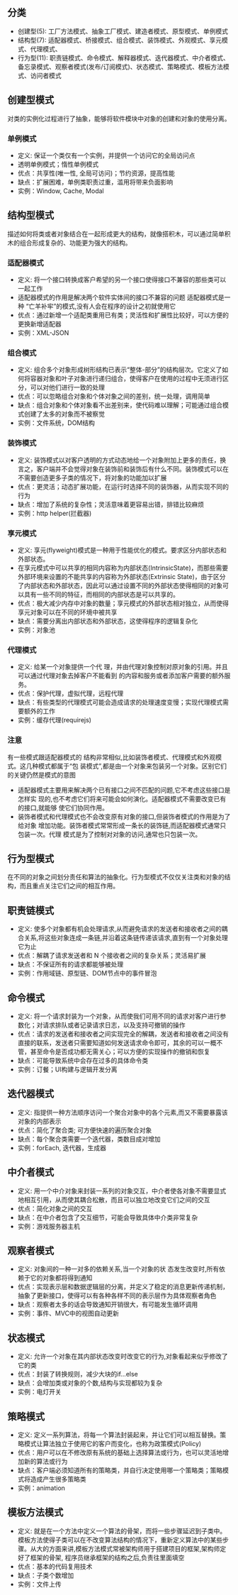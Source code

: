 ## 分类

- 创建型(5): 工厂方法模式、抽象工厂模式、建造者模式、原型模式、单例模式
- 结构型(7): 适配器模式、桥接模式、组合模式、装饰模式、外观模式、享元模式、代理模式、
- 行为型(11): 职责链模式、命令模式、解释器模式、迭代器模式、中介者模式、备忘录模式、观察者模式(发布/订阅模式)、状态模式、策略模式、模板方法模式、访问者模式

## 创建型模式

对类的实例化过程进行了抽象，能够将软件模块中对象的创建和对象的使用分离。

### 单例模式

- 定义: 保证一个类仅有一个实例，并提供一个访问它的全局访问点
- 透明单例模式；惰性单例模式
- 优点：共享性(唯一性, 全局可访问)；节约资源，提高性能
- 缺点：扩展困难，单例类职责过重，滥用将带来负面影响
- 实例：Window, Cache, Modal

## 结构型模式

描述如何将类或者对象结合在一起形成更大的结构，就像搭积木，可以通过简单积木的组合形成复杂的、功能更为强大的结构。

### 适配器模式

- 定义: 将一个接口转换成客户希望的另一个接口使得接口不兼容的那些类可以一起工作
- 适配器模式的作用是解决两个软件实体间的接口不兼容的问题 适配器模式是一种 “亡羊补牢”的模式,没有人会在程序的设计之初就使用它
- 优点：通过新增一个适配类重用已有类；灵活性和扩展性比较好，可以方便的更换新增适配器
- 实例：XML-JSON

### 组合模式

- 定义: 组合多个对象形成树形结构已表示“整体-部分”的结构层次。它定义了如何将容器对象和叶子对象进行递归组合，使得客户在使用的过程中无须进行区分，可以对他们进行一致的处理
- 优点：可以忽略组合对象和个体对象之间的差别，统一处理，调用简单
- 缺点：组合对象和个体对象看不出差别来，使代码难以理解；可能通过组合模式创建了太多的对象而不被察觉
- 实例：文件系统，DOM结构

### 装饰模式

- 定义: 装饰模式以对客户透明的方式动态地给一个对象附加上更多的责任，换言之，客户端并不会觉得对象在装饰前和装饰后有什么不同。装饰模式可以在不需要创造更多子类的情况下，将对象的功能加以扩展
- 优点：更灵活；动态扩展功能，在运行时选择不同的装饰器，从而实现不同的行为
- 缺点：增加了系统的复杂性；灵活意味着更容易出错，排错比较麻烦
- 实例：http helper(拦截器)

### 享元模式

- 定义: 享元(flyweight)模式是一种用于性能优化的模式。要求区分内部状态和外部状态。
- 在享元模式中可以共享的相同内容称为内部状态(IntrinsicState)，而那些需要外部环境来设置的不能共享的内容称为外部状态(Extrinsic State)，由于区分了内部状态和外部状态，因此可以通过设置不同的外部状态使得相同的对象可以具有一些不同的特征，而相同的内部状态是可以共享的。
- 优点：极大减少内存中对象的数量；享元模式的外部状态相对独立，从而使得享元对象可以在不同的环境中被共享
- 缺点：需要分离出内部状态和外部状态，这使得程序的逻辑复杂化
- 实例：对象池

### 代理模式

- 定义: 给某一个对象提供一个代 理，并由代理对象控制对原对象的引用。并且可以通过代理对象去掉客户不能看到 的内容和服务或者添加客户需要的额外服务。
- 优点：保护代理，虚拟代理，远程代理
- 缺点：有些类型的代理模式可能会造成请求的处理速度变慢；实现代理模式需要额外的工作
- 实例：缓存代理(requirejs)

### 注意

有一些模式跟适配器模式的 结构非常相似,比如装饰者模式、代理模式和外观模式。这几种模式都属于“包 装模式”,都是由一个对象来包装另一个对象。区别它们的关键仍然是模式的意图

- 适配器模式主要用来解决两个已有接口之间不匹配的问题,它不考虑这些接口是怎样实 现的,也不考虑它们将来可能会如何演化。适配器模式不需要改变已有的接口,就能够 使它们协同作用。
- 装饰者模式和代理模式也不会改变原有对象的接口,但装饰者模式的作用是为了给对象 增加功能。装饰者模式常常形成一条长的装饰链,而适配器模式通常只包装一次。代理 模式是为了控制对对象的访问,通常也只包装一次。

## 行为型模式

在不同的对象之间划分责任和算法的抽象化。行为型模式不仅仅关注类和对象的结构，而且重点关注它们之间的相互作用。

## 职责链模式

- 定义: 使多个对象都有机会处理请求,从而避免请求的发送者和接收者之间的耦合关系,将这些对象连成一条链,并沿着这条链传递该请求,直到有一个对象处理它为止
- 优点：解耦了请求发送者和 N 个接收者之间的复杂关系；灵活易扩展
- 缺点：不保证所有的请求都能够被处理
- 实例：作用域链、原型链、DOM节点中的事件冒泡

## 命令模式

- 定义: 将一个请求封装为一个对象，从而使我们可用不同的请求对客户进行参数化；对请求排队或者记录请求日志，以及支持可撤销的操作
- 优点：请求的发送者和接收者之间实现完全的解耦，发送者和接收者之间没有直接的联系，发送者只需要知道如何发送请求命令即可，其余的可以一概不管，甚至命令是否成功都无需关心；可以方便的实现操作的撤销和恢复
- 缺点：可能导致系统中会存在过多的具体命令类
- 实例：订餐；UI构建与逻辑开发分离

## 迭代器模式

- 定义: 指提供一种方法顺序访问一个聚合对象中的各个元素,而又不需要暴露该对象的内部表示
- 优点：简化了聚合类; 可方便快速的遍历聚合对象
- 缺点：每个聚合类需要一个迭代器，类数目成对增加
- 实例：forEach, 迭代器，生成器

## 中介者模式

- 定义: 用一个中介对象来封装一系列的对象交互，中介者使各对象不需要显式地相互引用，从而使其耦合松散，而且可以独立地改变它们之间的交互
- 优点：简化对象之间的交互
- 缺点：在中介者包含了交互细节，可能会导致具体中介类非常复杂
- 实例：游戏服务器主机

## 观察者模式

- 定义: 对象间的一种一对多的依赖关系,当一个对象的状 态发生改变时,所有依赖于它的对象都将得到通知
- 优点：实现表示层和数据逻辑层的分离，并定义了稳定的消息更新传递机制，抽象了更新接口，使得可以有各种各样不同的表示层作为具体观察者角色
- 缺点：观察者太多的话会导致通知开销很大，有可能发生循环调用
- 实例：事件、MVC中的视图自动更新

## 状态模式

- 定义: 允许一个对象在其内部状态改变时改变它的行为,对象看起来似乎修改了它的类
- 优点：封装了转换规则，减少大块的if…else
- 缺点：会增加类或对象的个数,结构与实现都较为复杂
- 实例：电灯开关

## 策略模式

- 定义: 定义一系列算法，将每一个算法封装起来，并让它们可以相互替换。策略模式让算法独立于使用它的客户而变化，也称为政策模式(Policy)
- 优点：用户可以在不修改原有系统的基础上选择算法或行为，也可以灵活地增加新的算法或行为
- 缺点：客户端必须知道所有的策略类，并自行决定使用哪一个策略类；策略模式将造成产生很多策略类
- 实例：animation

## 模板方法模式

- 定义: 就是在一个方法中定义一个算法的骨架，而将一些步骤延迟到子类中。模板方法使得子类可以在不改变算法结构的情况下，重新定义算法中的某些步骤。从大的方面来讲,模板方法模式常被架构师用于搭建项目的框架,架构师定好了框架的骨架, 程序员继承框架的结构之后,负责往里面填空
- 优点：基本的代码复用技术
- 缺点：子类个数增加
- 实例：文件上传